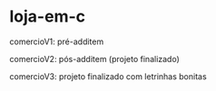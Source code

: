 # loja-em-c
comercioV1: pré-additem 

comercioV2: pós-additem (projeto finalizado)

comercioV3: projeto finalizado com letrinhas bonitas
